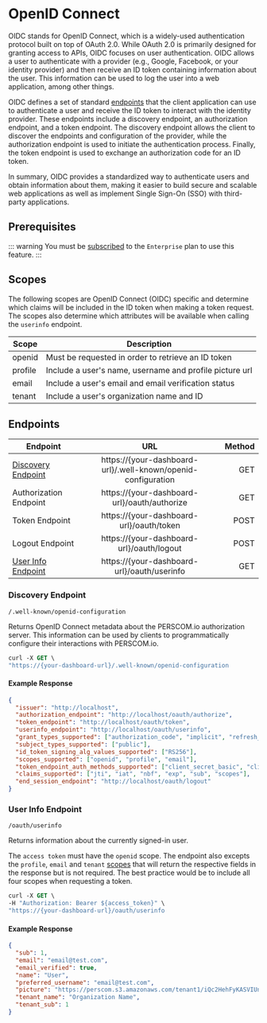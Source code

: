 # OpenID Connect

OIDC stands for OpenID Connect, which is a widely-used authentication protocol built on top of OAuth 2.0. While OAuth 2.0 is primarily
designed for granting access to APIs, OIDC focuses on user authentication. OIDC allows a user to authenticate with a provider (e.g., Google,
Facebook, or your identity provider) and then receive an ID token containing information about the user. This information can be used to log
the user into a web application, among other things.

OIDC defines a set of standard [endpoints](#endpoints) that the client application can use to authenticate a user and receive the ID token
to interact with the identity provider. These endpoints include a discovery endpoint, an authorization endpoint, and a token endpoint. The
discovery endpoint allows the client to discover the endpoints and configuration of the provider, while the authorization endpoint is used
to initiate the authentication process. Finally, the token endpoint is used to exchange an authorization code for an ID token.

In summary, OIDC provides a standardized way to authenticate users and obtain information about them, making it easier to build secure and
scalable web applications as well as implement Single Sign-On (SSO) with third-party applications.

## Prerequisites

<!-- prettier-ignore -->
::: warning
You must be [subscribed](https://docs.perscom.io/pricing) to the `Enterprise` plan to use this feature.
:::

## Scopes

The following scopes are OpenID Connect (OIDC) specific and determine which claims will be included in the ID token when making a token
request. The scopes also determine which attributes will be available when calling the `userinfo` endpoint.

| Scope   | Description                                             |
| ------- | ------------------------------------------------------- |
| openid  | Must be requested in order to retrieve an ID token      |
| profile | Include a user's name, username and profile picture url |
| email   | Include a user's email and email verification status    |
| tenant  | Include a user's organization name and ID               |

## Endpoints

| Endpoint                                  |                              URL                              | Method |
| ----------------------------------------- | :-----------------------------------------------------------: | -----: |
| [Discovery Endpoint](#discovery-endpoint) | https://{your-dashboard-url}/.well-known/openid-configuration |    GET |
| Authorization Endpoint                    |         https://{your-dashboard-url}/oauth/authorize          |    GET |
| Token Endpoint                            |           https://{your-dashboard-url}/oauth/token            |   POST |
| Logout Endpoint                           |           https://{your-dashboard-url}/oauth/logout           |   POST |
| [User Info Endpoint](#user-info-endpoint) |          https://{your-dashboard-url}/oauth/userinfo          |    GET |

### Discovery Endpoint

`/.well-known/openid-configuration`

Returns OpenID Connect metadata about the PERSCOM.io authorization server. This information can be used by clients to programmatically
configure their interactions with PERSCOM.io.

```vb
curl -X GET \
"https://{your-dashboard-url}/.well-known/openid-configuration
```

#### Example Response

```json
{
  "issuer": "http://localhost",
  "authorization_endpoint": "http://localhost/oauth/authorize",
  "token_endpoint": "http://localhost/oauth/token",
  "userinfo_endpoint": "http://localhost/oauth/userinfo",
  "grant_types_supported": ["authorization_code", "implicit", "refresh_token"],
  "subject_types_supported": ["public"],
  "id_token_signing_alg_values_supported": ["RS256"],
  "scopes_supported": ["openid", "profile", "email"],
  "token_endpoint_auth_methods_supported": ["client_secret_basic", "client_secret_post"],
  "claims_supported": ["jti", "iat", "nbf", "exp", "sub", "scopes"],
  "end_session_endpoint": "http://localhost/oauth/logout"
}
```

### User Info Endpoint

`/oauth/userinfo`

Returns information about the currently signed-in user.

The `access token` must have the `openid` scope. The endpoint also excepts the `profile`, `email` and `tenant` [scopes](#scopes) that will
return the respective fields in the response but is not required. The best practice would be to include all four scopes when requesting a
token.

```vb
curl -X GET \
-H "Authorization: Bearer ${access_token}" \
"https://{your-dashboard-url}/oauth/userinfo
```

#### Example Response

```json
{
  "sub": 1,
  "email": "email@test.com",
  "email_verified": true,
  "name": "User",
  "preferred_username": "email@test.com",
  "picture": "https://perscom.s3.amazonaws.com/tenant1/iQc2HehFyKASVIUn8v99rX93jkJ2xhNtmQVL0Uwa.jpg",
  "tenant_name": "Organization Name",
  "tenant_sub": 1
}
```
